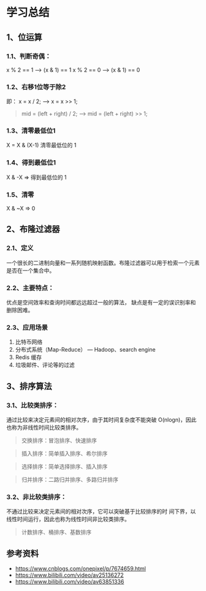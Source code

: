 # 学习总结
## 1、位运算
### 1.1、判断奇偶： 
x % 2 == 1 —> (x & 1) == 1 
x % 2 == 0 —> (x & 1) == 0

### 1.2、右移1位等于除2
即： x = x / 2; —> x = x >> 1; 
 > mid = (left + right) / 2; —> mid = (left + right) >> 1;

### 1.3、清零最低位1
X = X & (X-1) 清零最低位的 1

### 1.4、得到最低位1
X & -X => 得到最低位的 1

### 1.5、清零
X & ~X => 0

## 2、布隆过滤器
### 2.1、定义
一个很长的二进制向量和一系列随机映射函数。布隆过滤器可以用于检索一个元素是否在一个集合中。 

### 2.2、主要特点：
优点是空间效率和查询时间都远远超过一般的算法， 
缺点是有一定的误识别率和删除困难。

### 2.3、应用场景
1. 比特币网络
2. 分布式系统（Map-Reduce） — Hadoop、search engine
3. Redis 缓存
4. 垃圾邮件、评论等的过滤 

## 3、排序算法
### 3.1、比较类排序： 
通过比较来决定元素间的相对次序，由于其时间复杂度不能突破 O(nlogn)，因此也称为非线性时间比较类排序。 
> 交换排序：冒泡排序、快速排序

> 插入排序：简单插入排序、希尔排序

> 选择排序：简单选择排序、插入排序

> 归并排序：二路归并排序、多路归并排序


### 3.2、非比较类排序： 
不通过比较来决定元素间的相对次序，它可以突破基于比较排序的时
间下界，以线性时间运行，因此也称为线性时间非比较类排序。
> 计数排序、桶排序、基数排序

## 参考资料
- https://www.cnblogs.com/onepixel/p/7674659.html
- https://www.bilibili.com/video/av25136272
- https://www.bilibili.com/video/av63851336
  

